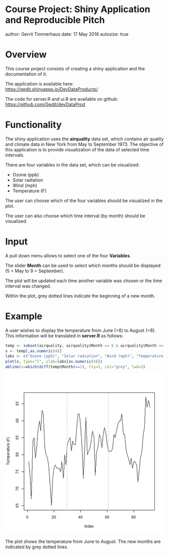 Course Project: Shiny Application and Reproducible Pitch 
========================================================
author: Gerrit Timmerhaus
date: 17 May 2016
autosize: true

Overview
========================================================

This course project consists of creating a shiny application and the documentation of it.

The application is available here: <https://gedit.shinyapps.io/DevDataProducts/> 

The code for server.R and ui.R are available on github: <https://github.com/Gedit/devDataProd> 

Functionality
=======================================================

The shiny application uses the **airquality** data set, which contains air quality and climate data in New York from May to September 1973. The objective of this application is to provide visualization of the data of selected time intervals.

There are four variables in the data set, which can be visualized:
- Ozone (ppb)
- Solar radiation
- Wind (mph)
- Temperature (F)

The user can choose which of the four variables should be visualized in the plot.

The user can also choose which time interval (by month) should be visualized.


Input
======================================================

A pull down menu allows to select one of the four **Variables**.

The slider **Month** can be used to select which months should be displayed (5 = May to 9 = September). 

The plot will be updated each time another variable was chosen or the time interval was changed. 

Within the plot, grey dotted lines indicate the beginning of a new month.

Example
========================================================

A user wishes to display the temperature from June (=6) to August (=8).
This information will be translated in **server.R** as follows:


```r
temp <- subset(airquality, airquality$Month >= 6 & airquality$Month <= 8) 
x <- temp[,as.numeric(4)]
labs <- c("Ozone (ppb)", "Solar radiation", "Wind (mph)", "Temperature (F)")
plot(x, type="l", ylab=labs[as.numeric(4)])
abline(v=which(diff(temp$Month)==1), lty=3, col="grey", lwd=2)
```

![plot of chunk unnamed-chunk-1](airQual-figure/unnamed-chunk-1-1.png)

The plot shows the temperature from June to August. The new months are indicated by grey dotted lines.

